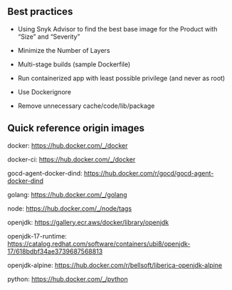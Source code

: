 ## Best practices
* Using Snyk Advisor to find the best base image for the Product with “Size” and “Severity”

* Minimize the Number of Layers

* Multi-stage builds (sample Dockerfile)

* Run containerized app with least possible privilege (and never as root)

* Use Dockerignore

* Remove unnecessary cache/code/lib/package

## Quick reference origin images
docker: https://hub.docker.com/_/docker

docker-ci: https://hub.docker.com/_/docker

gocd-agent-docker-dind: https://hub.docker.com/r/gocd/gocd-agent-docker-dind

golang: https://hub.docker.com/_/golang

node: https://hub.docker.com/_/node/tags

openjdk: https://gallery.ecr.aws/docker/library/openjdk

openjdk-17-runtime: https://catalog.redhat.com/software/containers/ubi8/openjdk-17/618bdbf34ae3739687568813

openjdk-alpine: https://hub.docker.com/r/bellsoft/liberica-openjdk-alpine

python: https://hub.docker.com/_/python